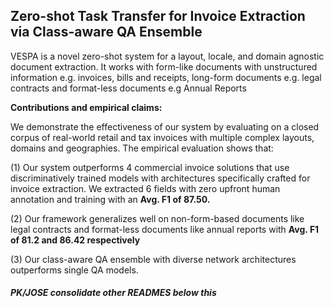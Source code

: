 ## **Zero-shot Task Transfer for Invoice Extraction via Class-aware QA Ensemble**

VESPA is a novel zero-shot system for a layout, locale, and domain agnostic document extraction. It works with form-like documents with unstructured information e.g. invoices, bills and receipts, long-form documents e.g. legal contracts and format-less documents e.g Annual Reports

**Contributions and empirical claims:**

We demonstrate the effectiveness of our system by evaluating on a closed corpus of real-world retail and tax invoices with multiple complex layouts, domains and geographies. The empirical evaluation shows that:

(1) Our system outperforms 4 commercial invoice solutions that use discriminatively trained models with architectures specifically crafted for invoice extraction. We extracted 6 fields with zero upfront human annotation and training with an **Avg. F1 of 87.50.**

(2) Our framework generalizes well on non-form-based documents like legal contracts and format-less documents like annual reports with **Avg. F1 of 81.2 and 86.42 respectively**

(3) Our class-aware QA ensemble with diverse network architectures outperforms single QA models.


##### PK/JOSE consolidate other READMES below this
